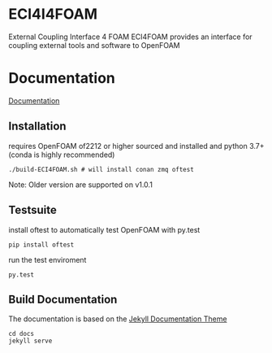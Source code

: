 # ECI4I4FOAM

External Coupling Interface 4 FOAM ECI4FOAM provides an interface for coupling external tools and software to OpenFOAM

# Documentation

[Documentation](https://DLR-RY.github.io/ECI4FOAM/)

## Installation

requires OpenFOAM of2212 or higher sourced and installed and python 3.7+ (conda is highly recommended) 

```
./build-ECI4FOAM.sh # will install conan zmq oftest
```

Note: Older version are supported on v1.0.1
## Testsuite

install oftest to automatically test OpenFOAM with py.test

```
pip install oftest
```

run the test enviroment
```
py.test
```

## Build Documentation

The documentation is based on the [Jekyll Documentation Theme](https://idratherbewriting.com/documentation-theme-jekyll/)

```
cd docs
jekyll serve
```